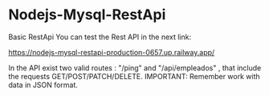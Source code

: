 # Nodejs-Mysql-RestApi
Basic RestApi
You can test the Rest API in the next link:

https://nodejs-mysql-restapi-production-0657.up.railway.app/

In the API exist two valid routes : "/ping" and "/api/empleados" , that include the requests GET/POST/PATCH/DELETE.
IMPORTANT: Remember work with data in JSON format.


